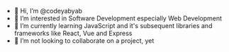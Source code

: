 - 👋 Hi, I’m @codeyabyab
- 👀 I’m interested in Software Development especially Web Development
- 🌱 I’m currently learning JavaScript and it's subsequent libraries and frameworks like React, Vue and Express
- 💞️ I’m not looking to collaborate on a project, yet

<!---
codeyabyab/codeyabyab is a ✨ special ✨ repository because its `README.md` (this file) appears on your GitHub profile.
You can click the Preview link to take a look at your changes.
--->
